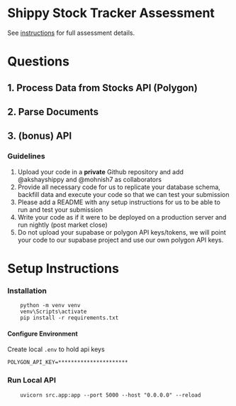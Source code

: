 # Shippy Stock Tracker Assessment
See [instructions](https://shippy.notion.site/shippy/Shippy-Take-Home-Assignment-9beae0bda2434039b937f39fad154eff) for full assessment details.

# Questions
## 1. Process Data from Stocks API (Polygon)
## 2. Parse Documents
## 3. (bonus) API

### **Guidelines**

1. Upload your code in a **private** Github repository and add @akshayshippy and @mohnish7 as collaborators
2. Provide all necessary code for us to replicate your database schema, backfill data and execute your code so that we can test your submission
3. Please add a README with any setup instructions for us to be able to run and test your submission
4. Write your code as if it were to be deployed on a production server and run nightly (post market close)
5. Do not upload your supabase or polygon API keys/tokens, we will point your code to our supabase project and use our own polygon API keys.


# Setup Instructions

### Installation
```
    python -m venv venv
    venv\Scripts\activate
    pip install -r requirements.txt
```


#### Configure Environment
Create local `.env` to hold api keys
```
POLYGON_API_KEY=**********************
```

### Run Local API
```
    uvicorn src.app:app --port 5000 --host "0.0.0.0" --reload
```